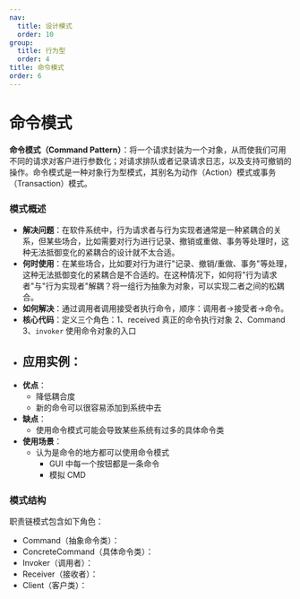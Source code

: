 ```yaml
---
nav:
  title: 设计模式
  order: 10
group:
  title: 行为型
  order: 4
title: 命令模式
order: 6
---
```


# 命令模式

**命令模式（Command Pattern）**：将一个请求封装为一个对象，从而使我们可用不同的请求对客户进行参数化；对请求排队或者记录请求日志，以及支持可撤销的操作。命令模式是一种对象行为型模式，其别名为动作（Action）模式或事务（Transaction）模式。

### 模式概述

- **解决问题**：在软件系统中，行为请求者与行为实现者通常是一种紧耦合的关系，但某些场合，比如需要对行为进行记录、撤销或重做、事务等处理时，这种无法抵御变化的紧耦合的设计就不太合适。
- **何时使用**：在某些场合，比如要对行为进行"记录、撤销/重做、事务"等处理，这种无法抵御变化的紧耦合是不合适的。在这种情况下，如何将"行为请求者"与"行为实现者"解耦？将一组行为抽象为对象，可以实现二者之间的松耦合。
- **如何解决**：通过调用者调用接受者执行命令，顺序：调用者→接受者→命令。
- **核心代码**：定义三个角色：1、received 真正的命令执行对象 2、Command 3、`invoker` 使用命令对象的入口
- **应用实例**：
  -
- **优点**：
  - 降低耦合度
  - 新的命令可以很容易添加到系统中去
- **缺点**：
  - 使用命令模式可能会导致某些系统有过多的具体命令类
- **使用场景**：
  - 认为是命令的地方都可以使用命令模式
    - GUI 中每一个按钮都是一条命令
    - 模拟 CMD

### 模式结构

职责链模式包含如下角色：

- Command（抽象命令类）：
- ConcreteCommand（具体命令类）：
- Invoker（调用者）：
- Receiver（接收者）：
- Client（客户类）：